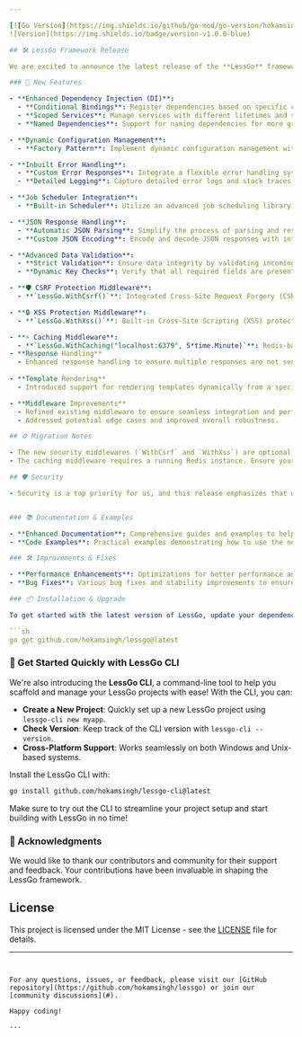 ```yaml
---

[![Go Version](https://img.shields.io/github/go-mod/go-version/hokamsingh/lessgo-cli)](https://golang.org/dl/)
![Version](https://img.shields.io/badge/version-v1.0.0-blue)

## 🛠️ LessGo Framework Release

We are excited to announce the latest release of the **LessGo** framework! This release introduces several powerful features and enhancements to make your Go development experience even more robust and efficient.

### 🚀 New Features

- **Enhanced Dependency Injection (DI)**:
  - **Conditional Bindings**: Register dependencies based on specific conditions.
  - **Scoped Services**: Manage services with different lifetimes and scopes.
  - **Named Dependencies**: Support for naming dependencies for more granular control.

- **Dynamic Configuration Management**:
  - **Factory Pattern**: Implement dynamic configuration management with factories to handle various application environments and requirements.

- **Inbuilt Error Handling**:
  - **Custom Error Responses**: Integrate a flexible error handling system that returns appropriate HTTP responses based on the error type.
  - **Detailed Logging**: Capture detailed error logs and stack traces for better debugging.

- **Job Scheduler Integration**:
  - **Built-in Scheduler**: Utilize an advanced job scheduling library for managing periodic tasks and background jobs seamlessly.

- **JSON Response Handling**:
  - **Automatic JSON Parsing**: Simplify the process of parsing and responding with JSON data.
  - **Custom JSON Encoding**: Encode and decode JSON responses with integrated error handling.

- **Advanced Data Validation**:
  - **Strict Validation**: Ensure data integrity by validating incoming requests against predefined models.
  - **Dynamic Key Checks**: Verify that all required fields are present in the request payload.

- **🛡️ CSRF Protection Middleware**:
  - **`LessGo.WithCsrf()`**: Integrated Cross-Site Request Forgery (CSRF) protection to safeguard your applications against unauthorized actions.

- **🔒 XSS Protection Middleware**:
  - **`LessGo.WithXss()`**: Built-in Cross-Site Scripting (XSS) protection to prevent malicious script injections.

- **⚡ Caching Middleware**:
  - **`LessGo.WithCaching("localhost:6379", 5*time.Minute)`**: Redis-based caching middleware for improved performance with configurable cache expiration
- **Response Handling**
  - Enhanced response handling to ensure multiple responses are not sent from the same context, preventing unexpected behaviors and potential crashes.
  
- **Template Rendering**
  - Introduced support for rendering templates dynamically from a specified directory, reducing the need to manually list each template file.

- **Middleware Improvements**
  - Refined existing middleware to ensure seamless integration and performance.
  - Addressed potential edge cases and improved overall robustness.

## ⚙️ Migration Notes

- The new security middlewares (`WithCsrf` and `WithXss`) are optional but highly recommended for applications that handle sensitive data.
- The caching middleware requires a running Redis instance. Ensure your Redis server is properly configured and accessible from your application.

## 🛡️ Security

- Security is a top priority for us, and this release emphasizes that with the introduction of CSRF and XSS protection middlewares. We strongly recommend enabling these features to safeguard your applications against common web vulnerabilities.


### 📚 Documentation & Examples

- **Enhanced Documentation**: Comprehensive guides and examples to help you get started with the new features and integrations.
- **Code Examples**: Practical examples demonstrating how to use the new features in real-world applications.

### 🛠️ Improvements & Fixes

- **Performance Enhancements**: Optimizations for better performance and reduced resource usage.
- **Bug Fixes**: Various bug fixes and stability improvements to ensure a smoother development experience.

### 📦 Installation & Upgrade

To get started with the latest version of LessGo, update your dependencies using:

```sh
go get github.com/hokamsingh/lessgo@latest
```

### 🌟 Get Started Quickly with LessGo CLI

We're also introducing the **LessGo CLI**, a command-line tool to help you scaffold and manage your LessGo projects with ease! With the CLI, you can:

- **Create a New Project**: Quickly set up a new LessGo project using `lessgo-cli new myapp`.
- **Check Version**: Keep track of the CLI version with `lessgo-cli --version`.
- **Cross-Platform Support**: Works seamlessly on both Windows and Unix-based systems.

Install the LessGo CLI with:

```sh
go install github.com/hokamsingh/lessgo-cli@latest
```

Make sure to try out the CLI to streamline your project setup and start building with LessGo in no time!

### 🙌 Acknowledgments

We would like to thank our contributors and community for their support and feedback. Your contributions have been invaluable in shaping the LessGo framework.

## License

This project is licensed under the MIT License - see the [LICENSE](./LICENSE) file for details.

---
```


For any questions, issues, or feedback, please visit our [GitHub repository](https://github.com/hokamsingh/lessgo) or join our [community discussions](#).

Happy coding!

---
